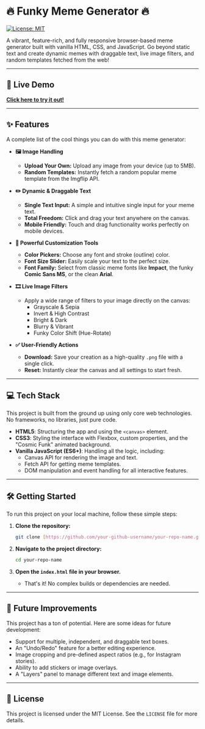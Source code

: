 # 🔥 Funky Meme Generator 🔥

[![License: MIT](https://img.shields.io/badge/License-MIT-yellow.svg)](https://opensource.org/licenses/MIT)

A vibrant, feature-rich, and fully responsive browser-based meme generator built with vanilla HTML, CSS, and JavaScript. Go beyond static text and create dynamic memes with draggable text, live image filters, and random templates fetched from the web!

---

## 🚀 Live Demo

**[Click here to try it out!](https://meme-generator-by-saad.netlify.app/)**



---

## ✨ Features

A complete list of the cool things you can do with this meme generator:

* **🖼️ Image Handling**
    * **Upload Your Own:** Upload any image from your device (up to 5MB).
    * **Random Templates:** Instantly fetch a random popular meme template from the Imgflip API.

* **✏️ Dynamic & Draggable Text**
    * **Single Text Input:** A simple and intuitive single input for your meme text.
    * **Total Freedom:** Click and drag your text anywhere on the canvas.
    * **Mobile Friendly:** Touch and drag functionality works perfectly on mobile devices.

* **🎨 Powerful Customization Tools**
    * **Color Pickers:** Choose any font and stroke (outline) color.
    * **Font Size Slider:** Easily scale your text to the perfect size.
    * **Font Family:** Select from classic meme fonts like **Impact**, the funky **Comic Sans MS**, or the clean **Arial**.

* **🎞️ Live Image Filters**
    * Apply a wide range of filters to your image directly on the canvas:
        * Grayscale & Sepia
        * Invert & High Contrast
        * Bright & Dark
        * Blurry & Vibrant
        * Funky Color Shift (Hue-Rotate)

* **✅ User-Friendly Actions**
    * **Download:** Save your creation as a high-quality `.png` file with a single click.
    * **Reset:** Instantly clear the canvas and all settings to start fresh.

---

## 💻 Tech Stack

This project is built from the ground up using only core web technologies. No frameworks, no libraries, just pure code.

* **HTML5**: Structuring the app and using the `<canvas>` element.
* **CSS3**: Styling the interface with Flexbox, custom properties, and the "Cosmic Funk" animated background.
* **Vanilla JavaScript (ES6+)**: Handling all the logic, including:
    * Canvas API for rendering the image and text.
    * Fetch API for getting meme templates.
    * DOM manipulation and event handling for all interactive features.

---

## 🛠️ Getting Started

To run this project on your local machine, follow these simple steps:

1.  **Clone the repository:**
    ```sh
    git clone [https://github.com/your-github-username/your-repo-name.git](https://github.com/your-github-username/your-repo-name.git)
    ```

2.  **Navigate to the project directory:**
    ```sh
    cd your-repo-name
    ```

3.  **Open the `index.html` file in your browser.**
    * That's it! No complex builds or dependencies are needed.

---

## 🔮 Future Improvements

This project has a ton of potential. Here are some ideas for future development:

* Support for multiple, independent, and draggable text boxes.
* An "Undo/Redo" feature for a better editing experience.
* Image cropping and pre-defined aspect ratios (e.g., for Instagram stories).
* Ability to add stickers or image overlays.
* A "Layers" panel to manage different text and image elements.

---

## 📄 License

This project is licensed under the MIT License. See the `LICENSE` file for more details.



